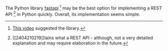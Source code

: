 The Python library [fastapi](https://pypi.org/project/fastapi/) [^1] may be the best option for implementing a REST API [^2]  in Python quickly. Overall, its implementation seems simple.

[^1]: [This video](https://youtu.be/0TFWtfFY87U?t=799) suggested the library.
[^2]: [[2404210219]]lains what a REST API - although, not a very detailed explanation and may require elaboration in the future.